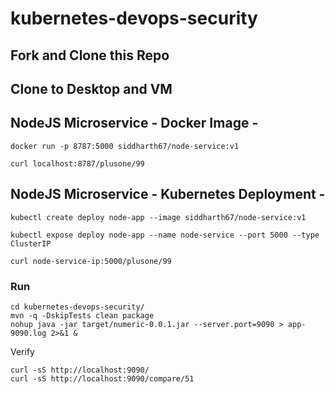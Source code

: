 # kubernetes-devops-security

## Fork and Clone this Repo

## Clone to Desktop and VM

## NodeJS Microservice - Docker Image -
`docker run -p 8787:5000 siddharth67/node-service:v1`

`curl localhost:8787/plusone/99`
 
## NodeJS Microservice - Kubernetes Deployment -
`kubectl create deploy node-app --image siddharth67/node-service:v1`

`kubectl expose deploy node-app --name node-service --port 5000 --type ClusterIP`

`curl node-service-ip:5000/plusone/99`



### Run
```
cd kubernetes-devops-security/
mvn -q -DskipTests clean package
nohup java -jar target/numeric-0.0.1.jar --server.port=9090 > app-9090.log 2>&1 &
```

Verify
```
curl -sS http://localhost:9090/
curl -sS http://localhost:9090/compare/51
```

